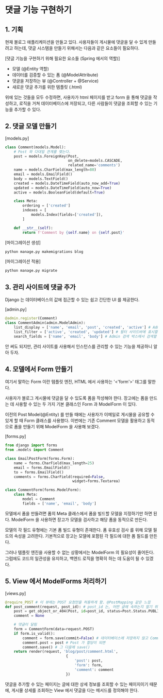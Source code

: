 # 댓글 기능 구현하기

## 1. 기획
현재 블로그 애플리케이션을 만들고 있다. 사용자들이 게시물에 댓글을 달 수 있게 만들려고 하는데, 댓글 시스템을 만들기 위해서는 다음과 같은 요소들이 필요하다.

[댓글 기능을 구현하기 위해 필요한 요소들 (Spring 에서의 역할)]
- 모델 (@Entity 역할)
- 데이터를 검증할 수 있는 폼 (@ModelAttribute)
- 댓글을 저장하는 뷰 (@Controller + @Service)
- 새로운 댓글 추가를 위한 템플릿 (.html)

위에 있는 것들을 모두 수정하면, 사용자가 html 페이지를 받고 form 을 통해 댓글을 작성하고, 로직을 거쳐 데이터베이스에 저장되고, 다른 사람들이 댓글을 조회할 수 있는 기능을 추가할 수 있다.

## 2. 댓글 모델 만들기
[models.py]
```python
class Comment(models.Model):
    # Post 와 다대일 관계를 맺는다.
    post = models.ForeignKey(Post,
                             on_delete=models.CASCADE,
                             related_name='comments')
    name = models.CharField(max_length=80)
    email = models.EmailField()
    body = models.TextField()
    created = models.DateTimeField(auto_now_add=True)
    updated = models.DateTimeField(auto_now=True)
    active = models.BooleanField(default=True)

    class Meta:
        ordering = ['created']
        indexes = [
            models.Index(fields=['created']),
        ]

    def __str__(self):
        return f'Comment by {self.name} on {self.post}'
```

[마이그레이션 생성]
```bash
python manage.py makemigrations blog
```

[마이그레이션 적용]
```bash
python manage.py migrate
```

## 3. 관리 사이트에 댓글 추가
Django 는 데이터베이스의 값에 접근할 수 있는 쉽고 간단한 UI 를 제공한다.

[admin.py]
```python
@admin.register(Comment)
class CommentAdmin(admin.ModelAdmin):
    list_display = ['name', 'email', 'post', 'created', 'active'] # Admin 리스트 페이지에 표시할 필드
    list_filter = ['active', 'created', 'updated'] # 필터 사이드바에 표시할 필드
    search_fields = ['name', 'email', 'body'] # Admin 검색 박스에서 검색할 필드
```

안 써도 되지만, 관리 사이트를 사용해서 인스턴스를 관리할 수 있는 기능을 제공하니 알아 두자.

## 4. 모델에서 Form 만들기
여기서 말하는 Form 이란 템플릿 엔진, HTML 에서 사용하는 '<'form'>' 태그를 말한다.

사용자가 블로그 게시물에 댓글을 달 수 있도록 폼을 작성해야 한다. 장고에는 폼을 만드는 데 사용할 수 있는 두 가지 기본 클래스인 Form 과 ModelForm 이 있다.

이전의 Post Model(@Entity) 를 만들 때에는 사용자가 이메일로 게시물을 공유할 수 있게 할 때 Form 클래스를 사용했다. 이번에는 기존 Comment 모델을 활용하고 동적으로 폼을 만들기 위해 ModelForm 을 사용해 보겠다.

[forms.py]
```python
from django import forms
from .models import Comment

class EmailPostForm(forms.Form):
    name = forms.CharField(max_length=25)
    email = forms.EmailField()
    to = forms.EmailField()
    comments = forms.CharField(required=False,
                               widget=forms.Textarea)

class CommentForm(forms.ModelForm):
    class Meta:
        model = Comment
        fields = ['name', 'email', 'body']
```

모델에서 폼을 만들려면 폼의 Meta 클래스에서 폼을 빌드할 모델을 지정하기만 하면 된다. ModelForm 을 사용하면 장고가 모델을 검사하고 해당 폼을 동적으로 만든다.

모델의 각 필드 유형에는 기본 폼 빌드 유형이 존재한다. 폼 유효성 검사 를 위해 모델 필드의 속성을 고려한다. 기본적으로 장고는 모델에 포함된 각 필드에 대한 폼 필드를 만든다.

그러나 템플릿 엔진을 사용할 수 없는 상황에서는 ModelForm 의 필요성이 줄어든다. 그럼에도 코드의 일관성을 유지하고, 백엔드 로직을 명확히 하는 데 도움이 될 수 있겠다.

## 5. View 에서 ModelForms 처리하기
[views.py]
```python
@require_POST # 이 뷰에는 POST 요청만을 허용하게 함. @PostMapping 같은 느낌
def post_comment(request, post_id): # post_id 는, 어떤 글에 속하는지 알기 위함. request 는 걍 붙는 거임.
    post = get_object_or_404(Post, id=post_id, status=Post.Status.PUBLISHED)
    comment = None

    # 댓글이 달림
    form = CommentForm(data=request.POST)
    if form.is_valid():
        comment = form.save(commit=False) # 데이터베이스에 저장하지 않고 Comment 객체 만들기
        comment.post = post # Post 가 할당이 되면
        comment.save() # 그 다음에 save()
    return render(request, 'blog/post/comment.html',
                            {
                                'post': post,
                                'form': form,
                                'comment': comment
                            })
```
댓글을 추가할 수 있는 페이지는 글에 대한 상세 정보를 조회할 수 있는 페이지이기 때문에, 게시물 상세를 조회하는 View 에서 댓글을 다는 메서드를 정의해야 한다.